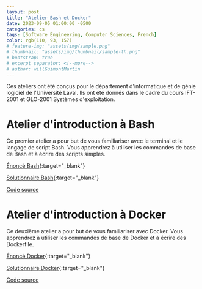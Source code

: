 ```yaml
---
layout: post
title: "Atelier Bash et Docker"
date: 2023-09-05 01:00:00 -0500
categories: cs
tags: [Software Engineering, Computer Sciences, French]
color: rgb(110, 93, 157)
# feature-img: "assets/img/sample.png"
# thumbnail: "assets/img/thumbnail/sample-th.png"
# bootstrap: true
# excerpt_separator: <!--more-->
# author: willGuimontMartin
---
```


Ces ateliers ont été conçus pour le département d'informatique et de génie logiciel de l'Université Laval.
Ils ont été donnés dans le cadre du cours IFT-2001 et GLO-2001 Systèmes d'exploitation.

# Atelier d'introduction à Bash

Ce premier atelier a pour but de vous familiariser avec le terminal et le langage de script Bash.
Vous apprendrez à utiliser les commandes de base de Bash et à écrire des scripts simples.

[Énoncé Bash](/assets/papers/Ateliers/AtelierBash.pdf){:target="_blank"}

[Solutionnaire Bash](/assets/papers/Ateliers/AtelierBashSolutionnaire.pdf){:target="_blank"}

[Code source](https://github.com/ulavalIFTGLOateliers/IFT2001-Scripting)

# Atelier d'introduction à Docker

Ce deuxième atelier a pour but de vous familiariser avec Docker.
Vous apprendrez à utiliser les commandes de base de Docker et à écrire des Dockerfile.

[Énoncé Docker](/assets/papers/Ateliers/AtelierDocker.pdf){:target="_blank"}

[Solutionnaire Docker](/assets/papers/Ateliers/AtelierDockerSolutionnaire.pdf){:target="_blank"}

[Code source](https://github.com/ulavalIFTGLOateliers/IFT2001-Docker)
